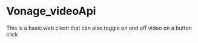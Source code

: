 # Vonage_videoApi
This is a basic web client that can also toggle on and off video on a button click
